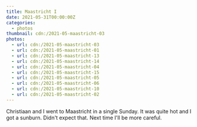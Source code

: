 ```yaml
---
title: Maastricht I
date: 2021-05-31T00:00:00Z
categories:
  - photos
thumbnail: cdn:/2021-05-maastricht-03
photos:
  - url: cdn:/2021-05-maastricht-03
  - url: cdn:/2021-05-maastricht-01
  - url: cdn:/2021-05-maastricht-13
  - url: cdn:/2021-05-maastricht-14
  - url: cdn:/2021-05-maastricht-04
  - url: cdn:/2021-05-maastricht-15
  - url: cdn:/2021-05-maastricht-05
  - url: cdn:/2021-05-maastricht-06
  - url: cdn:/2021-05-maastricht-10
  - url: cdn:/2021-05-maastricht-02
---
```


Christiaan and I went to Maastricht in a single Sunday. It was quite hot and I got a sunburn. Didn't expect that. Next time I'll be more careful.

<style>
.fg-2021-05-31-maastricht-i {
  grid-template-columns: repeat(6, 1fr);
  grid-template-areas:
    "z z z z z z"
    "a a a b b b"
    "c c c d d d"
    "e e e e e e"
    "f f g g h h"
    "i i i i i i";
}

.fg-2021-05-31-maastricht-i > *:nth-child(1) { grid-area: z; }
.fg-2021-05-31-maastricht-i > *:nth-child(2) { grid-area: a; }
.fg-2021-05-31-maastricht-i > *:nth-child(3) { grid-area: b; }
.fg-2021-05-31-maastricht-i > *:nth-child(4) { grid-area: c; }
.fg-2021-05-31-maastricht-i > *:nth-child(5) { grid-area: d; }
.fg-2021-05-31-maastricht-i > *:nth-child(6) { grid-area: e; }
.fg-2021-05-31-maastricht-i > *:nth-child(7) { grid-area: f; }
.fg-2021-05-31-maastricht-i > *:nth-child(8) { grid-area: g; }
.fg-2021-05-31-maastricht-i > *:nth-child(9) { grid-area: h; }
.fg-2021-05-31-maastricht-i > *:nth-child(10) { grid-area: i; }
</style>
